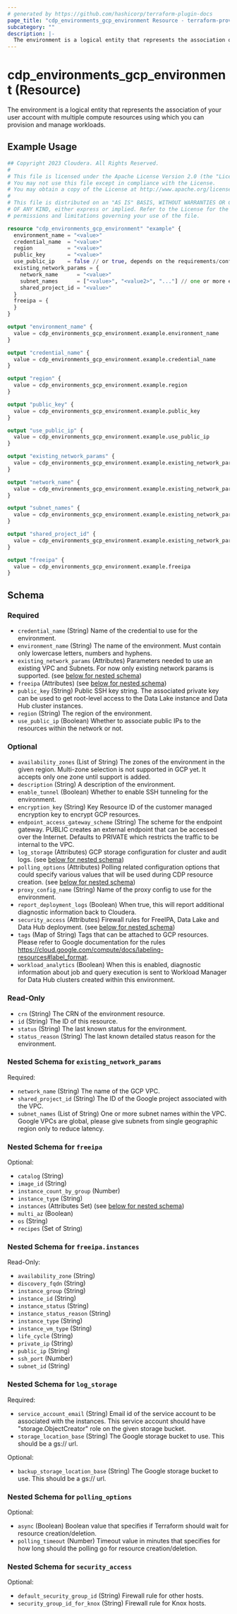 ```yaml
---
# generated by https://github.com/hashicorp/terraform-plugin-docs
page_title: "cdp_environments_gcp_environment Resource - terraform-provider-cdp"
subcategory: ""
description: |-
  The environment is a logical entity that represents the association of your user account with multiple compute resources using which you can provision and manage workloads.
---
```


# cdp_environments_gcp_environment (Resource)

The environment is a logical entity that represents the association of your user account with multiple compute resources using which you can provision and manage workloads.

## Example Usage

```terraform
## Copyright 2023 Cloudera. All Rights Reserved.
#
# This file is licensed under the Apache License Version 2.0 (the "License").
# You may not use this file except in compliance with the License.
# You may obtain a copy of the License at http://www.apache.org/licenses/LICENSE-2.0.
#
# This file is distributed on an "AS IS" BASIS, WITHOUT WARRANTIES OR CONDITIONS
# OF ANY KIND, either express or implied. Refer to the License for the specific
# permissions and limitations governing your use of the file.

resource "cdp_environments_gcp_environment" "example" {
  environment_name = "<value>"
  credential_name  = "<value>"
  region           = "<value>"
  public_key       = "<value>"
  use_public_ip    = false // or true, depends on the requirements/configurations
  existing_network_params = {
    network_name      = "<value>"
    subnet_names      = ["<value>", "<value2>", "..."] // one or more entries accepted
    shared_project_id = "<value>"
  }
  freeipa = {
  }
}

output "environment_name" {
  value = cdp_environments_gcp_environment.example.environment_name
}

output "credential_name" {
  value = cdp_environments_gcp_environment.example.credential_name
}

output "region" {
  value = cdp_environments_gcp_environment.example.region
}

output "public_key" {
  value = cdp_environments_gcp_environment.example.public_key
}

output "use_public_ip" {
  value = cdp_environments_gcp_environment.example.use_public_ip
}

output "existing_network_params" {
  value = cdp_environments_gcp_environment.example.existing_network_params
}

output "network_name" {
  value = cdp_environments_gcp_environment.example.existing_network_params.network_name
}

output "subnet_names" {
  value = cdp_environments_gcp_environment.example.existing_network_params.subnet_names
}

output "shared_project_id" {
  value = cdp_environments_gcp_environment.example.existing_network_params.shared_project_id
}

output "freeipa" {
  value = cdp_environments_gcp_environment.example.freeipa
}
```

<!-- schema generated by tfplugindocs -->
## Schema

### Required

- `credential_name` (String) Name of the credential to use for the environment.
- `environment_name` (String) The name of the environment. Must contain only lowercase letters, numbers and hyphens.
- `existing_network_params` (Attributes) Parameters needed to use an existing VPC and Subnets. For now only existing network params is supported. (see [below for nested schema](#nestedatt--existing_network_params))
- `freeipa` (Attributes) (see [below for nested schema](#nestedatt--freeipa))
- `public_key` (String) Public SSH key string. The associated private key can be used to get root-level access to the Data Lake instance and Data Hub cluster instances.
- `region` (String) The region of the environment.
- `use_public_ip` (Boolean) Whether to associate public IPs to the resources within the network or not.

### Optional

- `availability_zones` (List of String) The zones of the environment in the given region. Multi-zone selection is not supported in GCP yet. It accepts only one zone until support is added.
- `description` (String) A description of the environment.
- `enable_tunnel` (Boolean) Whether to enable SSH tunneling for the environment.
- `encryption_key` (String) Key Resource ID of the customer managed encryption key to encrypt GCP resources.
- `endpoint_access_gateway_scheme` (String) The scheme for the endpoint gateway. PUBLIC creates an external endpoint that can be accessed over the Internet. Defaults to PRIVATE which restricts the traffic to be internal to the VPC.
- `log_storage` (Attributes) GCP storage configuration for cluster and audit logs. (see [below for nested schema](#nestedatt--log_storage))
- `polling_options` (Attributes) Polling related configuration options that could specify various values that will be used during CDP resource creation. (see [below for nested schema](#nestedatt--polling_options))
- `proxy_config_name` (String) Name of the proxy config to use for the environment.
- `report_deployment_logs` (Boolean) When true, this will report additional diagnostic information back to Cloudera.
- `security_access` (Attributes) Firewall rules for FreeIPA, Data Lake and Data Hub deployment. (see [below for nested schema](#nestedatt--security_access))
- `tags` (Map of String) Tags that can be attached to GCP resources. Please refer to Google documentation for the rules https://cloud.google.com/compute/docs/labeling-resources#label_format.
- `workload_analytics` (Boolean) When this is enabled, diagnostic information about job and query execution is sent to Workload Manager for Data Hub clusters created within this environment.

### Read-Only

- `crn` (String) The CRN of the environment resource.
- `id` (String) The ID of this resource.
- `status` (String) The last known status for the environment.
- `status_reason` (String) The last known detailed status reason for the environment.

<a id="nestedatt--existing_network_params"></a>
### Nested Schema for `existing_network_params`

Required:

- `network_name` (String) The name of the GCP VPC.
- `shared_project_id` (String) The ID of the Google project associated with the VPC.
- `subnet_names` (List of String) One or more subnet names within the VPC. Google VPCs are global, please give subnets from single geographic region only to reduce latency.


<a id="nestedatt--freeipa"></a>
### Nested Schema for `freeipa`

Optional:

- `catalog` (String)
- `image_id` (String)
- `instance_count_by_group` (Number)
- `instance_type` (String)
- `instances` (Attributes Set) (see [below for nested schema](#nestedatt--freeipa--instances))
- `multi_az` (Boolean)
- `os` (String)
- `recipes` (Set of String)

<a id="nestedatt--freeipa--instances"></a>
### Nested Schema for `freeipa.instances`

Read-Only:

- `availability_zone` (String)
- `discovery_fqdn` (String)
- `instance_group` (String)
- `instance_id` (String)
- `instance_status` (String)
- `instance_status_reason` (String)
- `instance_type` (String)
- `instance_vm_type` (String)
- `life_cycle` (String)
- `private_ip` (String)
- `public_ip` (String)
- `ssh_port` (Number)
- `subnet_id` (String)



<a id="nestedatt--log_storage"></a>
### Nested Schema for `log_storage`

Required:

- `service_account_email` (String) Email id of the service account to be associated with the instances. This service account should have "storage.ObjectCreator" role on the given storage bucket.
- `storage_location_base` (String) The Google storage bucket to use. This should be a gs:// url.

Optional:

- `backup_storage_location_base` (String) The Google storage bucket to use. This should be a gs:// url.


<a id="nestedatt--polling_options"></a>
### Nested Schema for `polling_options`

Optional:

- `async` (Boolean) Boolean value that specifies if Terraform should wait for resource creation/deletion.
- `polling_timeout` (Number) Timeout value in minutes that specifies for how long should the polling go for resource creation/deletion.


<a id="nestedatt--security_access"></a>
### Nested Schema for `security_access`

Optional:

- `default_security_group_id` (String) Firewall rule for other hosts.
- `security_group_id_for_knox` (String) Firewall rule for Knox hosts.


